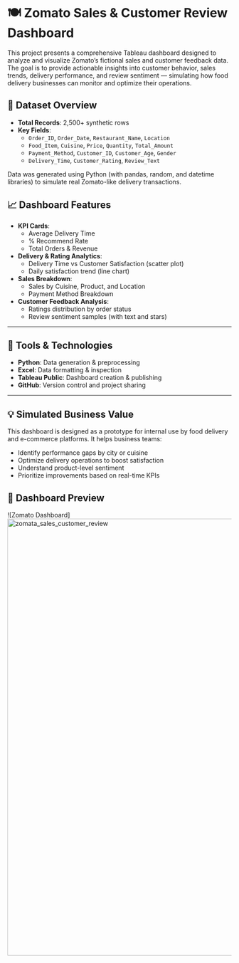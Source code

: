 # 🍽️ Zomato Sales & Customer Review Dashboard

This project presents a comprehensive Tableau dashboard designed to analyze and visualize Zomato’s fictional sales and customer feedback data. The goal is to provide actionable insights into customer behavior, sales trends, delivery performance, and review sentiment — simulating how food delivery businesses can monitor and optimize their operations.

## 🧾 Dataset Overview

- **Total Records**: 2,500+ synthetic rows
- **Key Fields**:
  - `Order_ID`, `Order_Date`, `Restaurant_Name`, `Location`
  - `Food_Item`, `Cuisine`, `Price`, `Quantity`, `Total_Amount`
  - `Payment_Method`, `Customer_ID`, `Customer_Age`, `Gender`
  - `Delivery_Time`, `Customer_Rating`, `Review_Text`

Data was generated using Python (with pandas, random, and datetime libraries) to simulate real Zomato-like delivery transactions.

## 📈 Dashboard Features

- **KPI Cards**:
  - Average Delivery Time
  - % Recommend Rate
  - Total Orders & Revenue
- **Delivery & Rating Analytics**:
  - Delivery Time vs Customer Satisfaction (scatter plot)
  - Daily satisfaction trend (line chart)
- **Sales Breakdown**:
  - Sales by Cuisine, Product, and Location
  - Payment Method Breakdown
- **Customer Feedback Analysis**:
  - Ratings distribution by order status
  - Review sentiment samples (with text and stars)

---

## 🔧 Tools & Technologies

- **Python**: Data generation & preprocessing
- **Excel**: Data formatting & inspection
- **Tableau Public**: Dashboard creation & publishing
- **GitHub**: Version control and project sharing

---

## 💡 Simulated Business Value

This dashboard is designed as a prototype for internal use by food delivery and e-commerce platforms. It helps business teams:

- Identify performance gaps by city or cuisine
- Optimize delivery operations to boost satisfaction
- Understand product-level sentiment
- Prioritize improvements based on real-time KPIs

## 📸 Dashboard Preview

![Zomato Dashboard] <img width="1919" height="982" alt="zomata_sales_customer_review" src="https://github.com/user-attachments/assets/4d45a8cf-ce52-40de-a67f-e86053a46753" />


